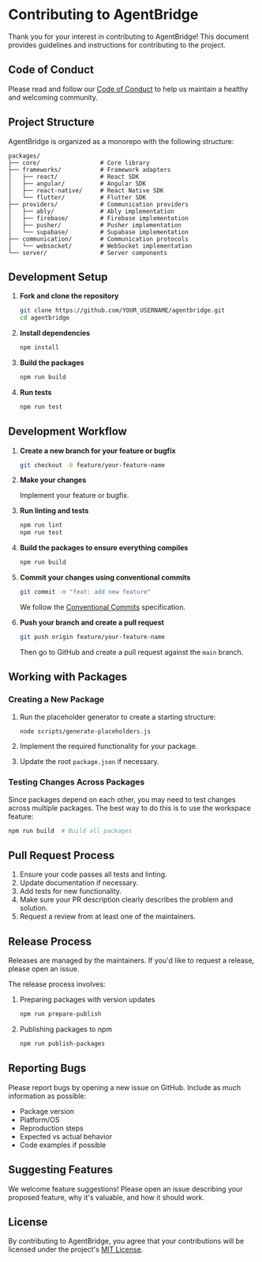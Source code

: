 # Contributing to AgentBridge

Thank you for your interest in contributing to AgentBridge! This document provides guidelines and instructions for contributing to the project.

## Code of Conduct

Please read and follow our [Code of Conduct](CODE_OF_CONDUCT.md) to help us maintain a healthy and welcoming community.

## Project Structure

AgentBridge is organized as a monorepo with the following structure:

```
packages/
├── core/                 # Core library
├── frameworks/           # Framework adapters
│   ├── react/            # React SDK
│   ├── angular/          # Angular SDK 
│   ├── react-native/     # React Native SDK
│   └── flutter/          # Flutter SDK
├── providers/            # Communication providers
│   ├── ably/             # Ably implementation
│   ├── firebase/         # Firebase implementation
│   ├── pusher/           # Pusher implementation
│   └── supabase/         # Supabase implementation
├── communication/        # Communication protocols
│   └── websocket/        # WebSocket implementation
└── server/               # Server components
```

## Development Setup

1. **Fork and clone the repository**

   ```bash
   git clone https://github.com/YOUR_USERNAME/agentbridge.git
   cd agentbridge
   ```

2. **Install dependencies**

   ```bash
   npm install
   ```

3. **Build the packages**

   ```bash
   npm run build
   ```

4. **Run tests**

   ```bash
   npm run test
   ```

## Development Workflow

1. **Create a new branch for your feature or bugfix**

   ```bash
   git checkout -b feature/your-feature-name
   ```

2. **Make your changes**

   Implement your feature or bugfix.

3. **Run linting and tests**

   ```bash
   npm run lint
   npm run test
   ```

4. **Build the packages to ensure everything compiles**

   ```bash
   npm run build
   ```

5. **Commit your changes using conventional commits**

   ```bash
   git commit -m "feat: add new feature"
   ```

   We follow the [Conventional Commits](https://www.conventionalcommits.org/) specification.

6. **Push your branch and create a pull request**

   ```bash
   git push origin feature/your-feature-name
   ```

   Then go to GitHub and create a pull request against the `main` branch.

## Working with Packages

### Creating a New Package

1. Run the placeholder generator to create a starting structure:

   ```bash
   node scripts/generate-placeholders.js
   ```

2. Implement the required functionality for your package.

3. Update the root `package.json` if necessary.

### Testing Changes Across Packages

Since packages depend on each other, you may need to test changes across multiple packages. The best way to do this is to use the workspace feature:

```bash
npm run build  # Build all packages
```

## Pull Request Process

1. Ensure your code passes all tests and linting.
2. Update documentation if necessary.
3. Add tests for new functionality.
4. Make sure your PR description clearly describes the problem and solution.
5. Request a review from at least one of the maintainers.

## Release Process

Releases are managed by the maintainers. If you'd like to request a release, please open an issue.

The release process involves:

1. Preparing packages with version updates
   ```bash
   npm run prepare-publish
   ```

2. Publishing packages to npm
   ```bash
   npm run publish-packages
   ```

## Reporting Bugs

Please report bugs by opening a new issue on GitHub. Include as much information as possible:

- Package version
- Platform/OS
- Reproduction steps
- Expected vs actual behavior
- Code examples if possible

## Suggesting Features

We welcome feature suggestions! Please open an issue describing your proposed feature, why it's valuable, and how it should work.

## License

By contributing to AgentBridge, you agree that your contributions will be licensed under the project's [MIT License](LICENSE). 